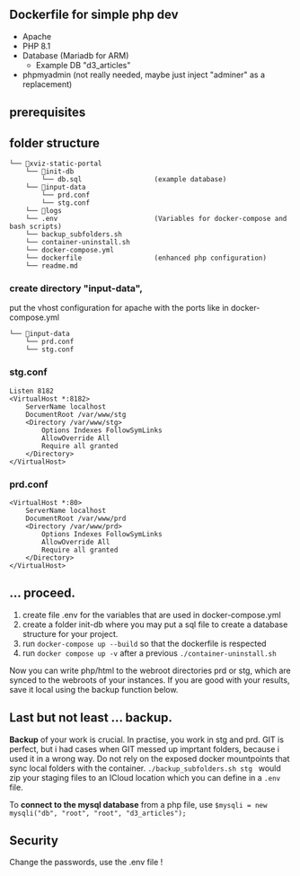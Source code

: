 ## Dockerfile for simple php dev 
- Apache
- PHP 8.1
- Database (Mariadb for ARM)
  - Example DB "d3_articles"
- phpmyadmin (not really needed, maybe just inject "adminer" as a replacement)

## prerequisites

## folder structure

```
└── 📁xviz-static-portal
    └── 📁init-db
        └── db.sql                  (example database)
    └── 📁input-data
        └── prd.conf
        └── stg.conf
    └── 📁logs
    └── .env                        (Variables for docker-compose and bash scripts)
    └── backup_subfolders.sh
    └── container-uninstall.sh
    └── docker-compose.yml
    └── dockerfile                  (enhanced php configuration)
    └── readme.md
```

### create directory "input-data", 

put the vhost configuration for apache with the ports like in docker-compose.yml

```
└── 📁input-data
    └── prd.conf
    └── stg.conf
```

### stg.conf

```
Listen 8182
<VirtualHost *:8182>
    ServerName localhost
    DocumentRoot /var/www/stg
    <Directory /var/www/stg>
        Options Indexes FollowSymLinks
        AllowOverride All
        Require all granted
    </Directory>
</VirtualHost>
```

### prd.conf

```
<VirtualHost *:80>
    ServerName localhost
    DocumentRoot /var/www/prd
    <Directory /var/www/prd>
        Options Indexes FollowSymLinks
        AllowOverride All
        Require all granted
    </Directory>
</VirtualHost>
```

## ... proceed.

1. create file .env for the variables that are used in docker-compose.yml
2. create a folder init-db where you may put a sql file to create a database structure for your project. 
3. run `docker-compose up --build` so that the dockerfile is respected
4. run `docker compose up -v` after a previous `./container-uninstall.sh`

Now you can write php/html to the webroot directories prd or stg, which are synced to the webroots of your instances. If you are good with your results, save it local using the backup function below.

## Last but not least ... backup.
**Backup** of your work is crucial. In practise, you work in stg and prd. 
GIT is perfect, but i had cases when GIT messed up imprtant folders, because i used it in a wrong way. Do not rely on the exposed docker mountpoints that sync local folders with the container. `./backup_subfolders.sh stg ` would zip your staging files to an ICloud location which you can define in a `.env` file.

To **connect to the mysql database** from a php file, use `$mysqli = new mysqli("db", "root", "root", "d3_articles");`

## Security

Change the passwords, use the .env file !

